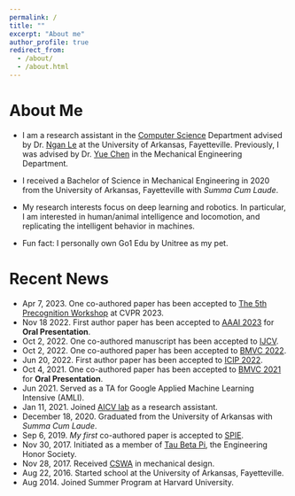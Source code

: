 ```yaml
---
permalink: /
title: ""
excerpt: "About me"
author_profile: true
redirect_from: 
  - /about/
  - /about.html
---
```


About Me
======
- I am a research assistant in the [Computer Science](https://computer-science-and-computer-engineering.uark.edu/) Department advised by Dr. [Ngan Le](https://www.nganle.net/) at the University of Arkansas, Fayetteville. Previously, I was advised by Dr. [Yue Chen](https://bme.gatech.edu/bme/faculty/Yue-Chen) in the Mechanical Engineering Department. 

- I received a Bachelor of Science in Mechanical Engineering in 2020 from the University of Arkansas, Fayetteville with *Summa Cum Laude*.

- My research interests focus on deep learning and robotics. In particular, I am interested in human/animal intelligence and locomotion, and replicating the intelligent behavior in machines.

- Fun fact: I personally own Go1 Edu by Unitree as my pet. 

Recent News
======
- Apr 7, 2023. One co-authored paper has been accepted to [The 5th Precognition Workshop](https://sites.google.com/view/ieeecvf-cvpr2023-precognition/home?authuser=0&pli=1) at CVPR 2023. 
- Nov 18 2022. First author paper has been accepted to [AAAI 2023](https://aaai.org/Conferences/AAAI-23/) for **Oral Presentation**.
- Oct 2, 2022. One co-authored manuscript has been accepted to [IJCV](https://www.springer.com/journal/11263).
- Oct 2, 2022. One co-authored paper has been accepted to [BMVC 2022](https://bmvc2022.org/).
- Jun 20, 2022. First author paper has been accepted to [ICIP 2022](https://2022.ieeeicip.org/).
- Oct 4, 2021. One co-authored paper has been accepted to [BMVC 2021](https://www.bmvc2021-virtualconference.com/) for **Oral Presentation**.
- Jun 2021. Served as a TA for Google Applied Machine Learning Intensive (AMLI).
- Jan 11, 2021. Joined [AICV lab](https://uark-aicv.github.io/) as a research assistant.
- December 18, 2020. Graduated from the University of Arkansas with *Summa Cum Laude*. 
- Sep 6, 2019. *My first* co-authored paper is accepted to [SPIE](https://www.spiedigitallibrary.org/conference-proceedings-of-spie/11220/2551313/Minimally-invasive-intraperitoneal-photodynamic-therapy-using-a-new-soft-robot/10.1117/12.2551313.short).
- Nov 30, 2017. Initiated as a member of [Tau Beta Pi](https://www.tbp.org/recruit/recruitHome.cfm), the Engineering Honor Society.
- Nov 28, 2017. Received [CSWA](/files/CSWA_kyamazak_email_uark_edu.pdf) in mechanical design.
- Aug 22, 2016. Started school at the University of Arkansas, Fayetteville.
- Aug 2014. Joined Summer Program at Harvard University.
